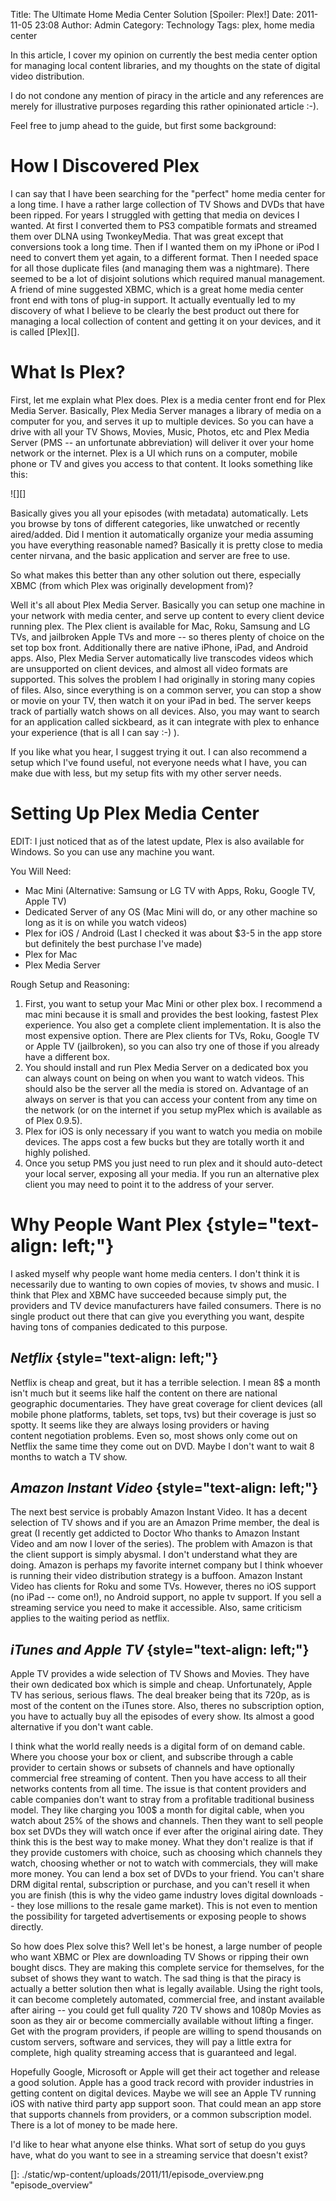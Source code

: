 Title: The Ultimate Home Media Center Solution [Spoiler: Plex!]
Date: 2011-11-05 23:08
Author: Admin
Category: Technology
Tags: plex, home media center

In this article, I cover my opinion on currently the best media center
option for managing local content libraries, and my thoughts on the
state of digital video distribution.

I do not condone any mention of piracy in the article and any references
are merely for illustrative purposes regarding this rather opinionated
article :-).

Feel free to jump ahead to the guide, but first some background:

**How I Discovered Plex**
=========================

</p>
I can say that I have been searching for the "perfect" home media center
for a long time. I have a rather large collection of TV Shows and DVDs
that have been ripped. For years I struggled with getting that media on
devices I wanted. At first I converted them to PS3 compatible formats
and streamed them over DLNA using TwonkeyMedia. That was great except
that conversions took a long time. Then if I wanted them on my iPhone or
iPod I need to convert them yet again, to a different format. Then I
needed space for all those duplicate files (and managing them was a
nightmare). There seemed to be a lot of disjoint solutions which
required manual management. A friend of mine suggested XBMC, which is a
great home media center front end with tons of plug-in support. It
actually eventually led to my discovery of what I believe to be clearly
the best product out there for managing a local collection of content
and getting it on your devices, and it is called [Plex][].

**What Is Plex?**
=================

</p>
First, let me explain what Plex does. Plex is a media center front end
for Plex Media Server. Basically, Plex Media Server manages a library of
media on a computer for you, and serves it up to multiple devices. So
you can have a drive with all your TV Shows, Movies, Music, Photos, etc
and Plex Media Server (PMS -- an unfortunate abbreviation) will deliver
it over your home network or the internet. Plex is a UI which runs on a
computer, mobile phone or TV and gives you access to that content. It
looks something like this:

![][]

<a href="./static/wp-content/uploads/2011/11/episode_overview.png">

</a>Basically gives you all your episodes (with metadata) automatically.
Lets you browse by tons of different categories, like unwatched or
recently aired/added. Did I mention it automatically organize your media
assuming you have everything reasonable named? Basically it is pretty
close to media center nirvana, and the basic application and server are
free to use.

</p>

So what makes this better than any other solution out there, especially
XBMC (from which Plex was originally development from)?

</p>

Well it's all about Plex Media Server. Basically you can setup one
machine in your network with media center, and serve up content to every
client device running plex. The Plex client is available for Mac, Roku,
Samsung and LG TVs, and jailbroken Apple TVs and more -- so theres
plenty of choice on the set top box front. Additionally there are native
iPhone, iPad, and Android apps. Also, Plex Media Server automatically
live transcodes videos which are unsupported on client devices, and
almost all video formats are supported. This solves the problem I had
originally in storing many copies of files. Also, since everything is on
a common server, you can stop a show or movie on your TV, then watch it
on your iPad in bed. The server keeps track of partially watch shows on
all devices. Also, you may want to search for an application called
sickbeard, as it can integrate with plex to enhance your experience
(that is all I can say :-) ).

</p>

If you like what you hear, I suggest trying it out. I can also recommend
a setup which I've found useful, not everyone needs what I have, you can
make due with less, but my setup fits with my other server needs.

</p>

**Setting Up Plex Media Center**
================================

</p>
EDIT: I just noticed that as of the latest update, Plex is also
available for Windows. So you can use any machine you want.

You Will Need:

-   Mac Mini (Alternative: Samsung or LG TV with Apps, Roku, Google TV,
    Apple TV)
-   Dedicated Server of any OS (Mac Mini will do, or any other machine
    so long as it is on while you watch videos)
-   Plex for iOS / Android (Last I checked it was about \$3-5 in the app
    store but definitely the best purchase I've made)
-   Plex for Mac
-   Plex Media Server

</p>

<div>
Rough Setup and Reasoning:

</div>
</p>

<div>
</p>

1.  First, you want to setup your Mac Mini or other plex box. I
    recommend a mac mini because it is small and provides the best
    looking, fastest Plex experience. You also get a complete client
    implementation. It is also the most expensive option. There are Plex
    clients for TVs, Roku, Google TV or Apple TV (jailbroken), so you
    can also try one of those if you already have a different box.
2.  You should install and run Plex Media Server on a dedicated box you
    can always count on being on when you want to watch videos. This
    should also be the server all the media is stored on. Advantage of
    an always on server is that you can access your content from any
    time on the network (or on the internet if you setup myPlex which is
    available as of Plex 0.9.5).
3.  Plex for iOS is only necessary if you want to watch you media on
    mobile devices. The apps cost a few bucks but they are totally worth
    it and highly polished.
4.  Once you setup PMS you just need to run plex and it should
    auto-detect your local server, exposing all your media. If you run
    an alternative plex client you may need to point it to the address
    of your server.

</p>
<p>
</div>
</p>

**Why People Want Plex** {style="text-align: left;"}
========================

</p>

I asked myself why people want home media centers. I don't think it is
necessarily due to wanting to own copies of movies, tv shows and music.
I think that Plex and XBMC have succeeded because simply put, the
providers and TV device manufacturers have failed consumers. There is no
single product out there that can give you everything you want, despite
having tons of companies dedicated to this purpose.

</p>

*Netflix* {style="text-align: left;"}
---------

</p>

Netflix is cheap and great, but it has a terrible selection. I mean 8\$
a month isn't much but it seems like half the content on there are
national geographic documentaries. They have great coverage for client
devices (all mobile phone platforms, tablets, set tops, tvs) but their
coverage is just so spotty. It seems like they are always losing
providers or having content negotiation problems. Even so, most shows
only come out on Netflix the same time they come out on DVD. Maybe I
don't want to wait 8 months to watch a TV show.

</p>

*Amazon Instant Video* {style="text-align: left;"}
----------------------

</p>

The next best service is probably Amazon Instant Video. It has a decent
selection of TV shows and if you are an Amazon Prime member, the deal is
great (I recently get addicted to Doctor Who thanks to Amazon Instant
Video and am now I lover of the series). The problem with Amazon is that
the client support is simply abysmal. I don't understand what they are
doing. Amazon is perhaps my favorite internet company but I think
whoever is running their video distribution strategy is a buffoon.
Amazon Instant Video has clients for Roku and some TVs. However, theres
no iOS support (no iPad -- come on!), no Android support, no apple tv
support. If you sell a streaming service you need to make it accessible.
Also, same criticism applies to the waiting period as netflix.

</p>

*iTunes and Apple TV* {style="text-align: left;"}
---------------------

</p>

Apple TV provides a wide selection of TV Shows and Movies. They have
their own dedicated box which is simple and cheap. Unfortunately, Apple
TV has serious, serious flaws. The deal breaker being that its 720p, as
is most of the content on the iTunes store. Also, theres no subscription
option, you have to actually buy all the episodes of every show. Its
almost a good alternative if you don't want cable.

</p>

I think what the world really needs is a digital form of on demand
cable. Where you choose your box or client, and subscribe through a
cable provider to certain shows or subsets of channels and have
optionally commercial free streaming of content. Then you have access to
all their networks contents from all time. The issue is that content
providers and cable companies don't want to stray from a profitable
traditional business model. They like charging you 100\$ a month for
digital cable, when you watch about 25% of the shows and channels. Then
they want to sell people box set DVDs they will watch once if ever after
the original airing date. They think this is the best way to make money.
What they don't realize is that if they provide customers with choice,
such as choosing which channels they watch, choosing whether or not to
watch with commercials, they will make more money. You can lend a box
set of DVDs to your friend. You can't share DRM digital rental,
subscription or purchase, and you can't resell it when you are finish
(this is why the video game industry loves digital downloads -- they
lose millions to the resale game market). This is not even to mention
the possibility for targeted advertisements or exposing people to shows
directly.

</p>

So how does Plex solve this? Well let's be honest, a large number of
people who want XBMC or Plex are downloading TV Shows or ripping their
own bought discs. They are making this complete service for themselves,
for the subset of shows they want to watch. The sad thing is that the
piracy is actually a better solution then what is legally available.
Using the right tools, it can become completely automated, commercial
free, and instant available after airing -- you could get full quality
720 TV shows and 1080p Movies as soon as they air or become commercially
available without lifting a finger. Get with the program providers, if
people are willing to spend thousands on custom servers, software and
services, they will pay a little extra for complete, high quality
streaming access that is guaranteed and legal.

</p>

Hopefully Google, Microsoft or Apple will get their act together and
release a good solution. Apple has a good track record with provider
industries in getting content on digital devices. Maybe we will see an
Apple TV running iOS with native third party app support soon. That
could mean an app store that supports channels from providers, or a
common subscription model. There is a lot of money to be made here.

</p>

I'd like to hear what anyone else thinks. What sort of setup do you guys
have, what do you want to see in a streaming service that doesn't exist?

</p>

  [Plex]: http://www.plexapp.com/
  []: ./static/wp-content/uploads/2011/11/episode_overview.png "episode_overview"
